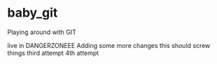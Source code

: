 # baby_git
Playing around with GIT

live in DANGERZONEEE
Adding some more changes
this should screw things
third attempt
4th attempt






